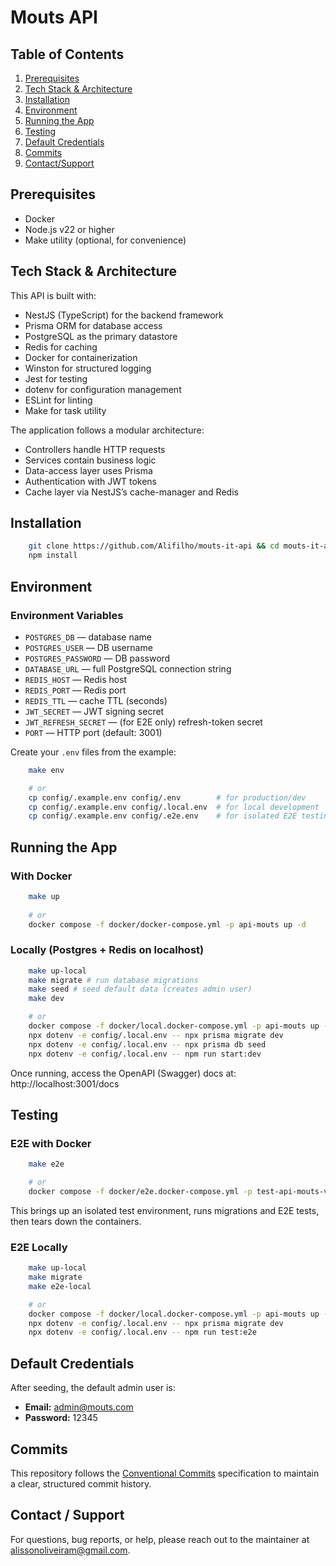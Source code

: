 # Mouts API

## Table of Contents
1. [Prerequisites](#prerequisites)
2. [Tech Stack & Architecture](#tech-stack--architecture)
3. [Installation](#installation)  
4. [Environment](#environment)  
5. [Running the App](#running-the-app)  
6. [Testing](#testing)  
7. [Default Credentials](#default-credentials)
8. [Commits](#commits)
9. [Contact/Support](#contact--support)

## Prerequisites
- Docker  
- Node.js v22 or higher  
- Make utility (optional, for convenience)

## Tech Stack & Architecture

This API is built with:

- NestJS (TypeScript) for the backend framework
- Prisma ORM for database access
- PostgreSQL as the primary datastore
- Redis for caching
- Docker for containerization
- Winston for structured logging
- Jest for testing
- dotenv for configuration management
- ESLint for linting
- Make for task utility

The application follows a modular architecture:

- Controllers handle HTTP requests
- Services contain business logic
- Data-access layer uses Prisma
- Authentication with JWT tokens
- Cache layer via NestJS’s cache-manager and Redis

## Installation
```bash
    git clone https://github.com/Alifilho/mouts-it-api && cd mouts-it-api
    npm install
```

## Environment

### Environment Variables
- `POSTGRES_DB` — database name  
- `POSTGRES_USER` — DB username  
- `POSTGRES_PASSWORD` — DB password  
- `DATABASE_URL` — full PostgreSQL connection string  
- `REDIS_HOST` — Redis host  
- `REDIS_PORT` — Redis port  
- `REDIS_TTL` — cache TTL (seconds)  
- `JWT_SECRET` — JWT signing secret  
- `JWT_REFRESH_SECRET` — (for E2E only) refresh-token secret  
- `PORT` — HTTP port (default: 3001)  

Create your `.env` files from the example:
```bash
    make env

    # or
    cp config/.example.env config/.env        # for production/dev  
    cp config/.example.env config/.local.env  # for local development  
    cp config/.example.env config/.e2e.env    # for isolated E2E testing  
```

## Running the App

### With Docker
```bash
    make up
    
    # or
    docker compose -f docker/docker-compose.yml -p api-mouts up -d
```

### Locally (Postgres + Redis on localhost)
```bash
    make up-local
    make migrate # run database migrations  
    make seed # seed default data (creates admin user) 
    make dev

    # or
    docker compose -f docker/local.docker-compose.yml -p api-mouts up -d
    npx dotenv -e config/.local.env -- npx prisma migrate dev
    npx dotenv -e config/.local.env -- npx prisma db seed
    npx dotenv -e config/.local.env -- npm run start:dev

```

Once running, access the OpenAPI (Swagger) docs at:  
    http://localhost:3001/docs   

## Testing

### E2E with Docker
```bash
    make e2e

    # or
    docker compose -f docker/e2e.docker-compose.yml -p test-api-mouts-v2 up --build --abort-on-container-exit test-api-mouts && docker compose -f docker/e2e.docker-compose.yml -p test-api-mouts-v2 down --volumes
```
This brings up an isolated test environment, runs migrations and E2E tests, then tears down the containers.

### E2E Locally
```bash
    make up-local
    make migrate
    make e2e-local

    # or
    docker compose -f docker/local.docker-compose.yml -p api-mouts up -d
    npx dotenv -e config/.local.env -- npx prisma migrate dev
    npx dotenv -e config/.local.env -- npm run test:e2e
```

## Default Credentials
After seeding, the default admin user is:  
- **Email:** admin@mouts.com  
- **Password:** 12345

## Commits

This repository follows the [Conventional Commits](https://www.conventionalcommits.org/) specification to maintain a clear, structured commit history.

## Contact / Support

For questions, bug reports, or help, please reach out to the maintainer at alissonoliveiram@gmail.com.
